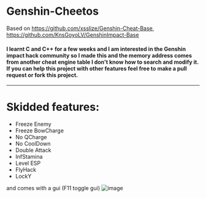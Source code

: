 # Genshin-Cheetos
Based on https://github.com/xsslize/Genshin-Cheat-Base, https://github.com/KnsGoyoLV/GenshinImpact-Base

#### I learnt C and C++ for a few weeks and I am interested in the Genshin impact hack community so I made this and the memory address comes from another cheat engine table I don't know how to search and modify it. If you can help this project with other features feel free to make a pull request or fork this project.
---
# Skidded features:
- Freeze Enemy
- Freeze BowCharge
- No QCharge
- No CoolDown
- Double Attack
- InfStamina
- Level ESP
- FlyHack
- LockY


and comes with a gui (F11 toggle gui)
![image](https://i.imgur.com/uOX60sr.png)

